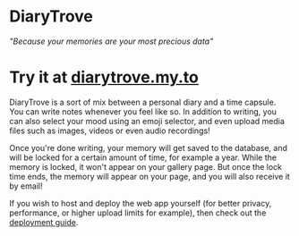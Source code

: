 # DiaryTrove
_"Because your memories are your most precious data"_

# **Try it at [diarytrove.my.to](https://diarytrove.my.to/)**

DiaryTrove is a sort of mix between a personal diary and a time capsule. You can write notes whenever you feel like so. In addition to writing, you can also select your mood using an emoji selector, and even upload media files such as images, videos or even audio recordings!

Once you're done writing, your memory will get saved to the database, and will be locked for a certain amount of time, for example a year. While the memory is locked, it won't appear on your gallery page.
But once the lock time ends, the memory will appear on your page, and you will also receive it by email!

If you wish to host and deploy the web app yourself (for better privacy, performance, or higher upload limits for example), then check out the [deployment guide](DEPLOYMENT.md).